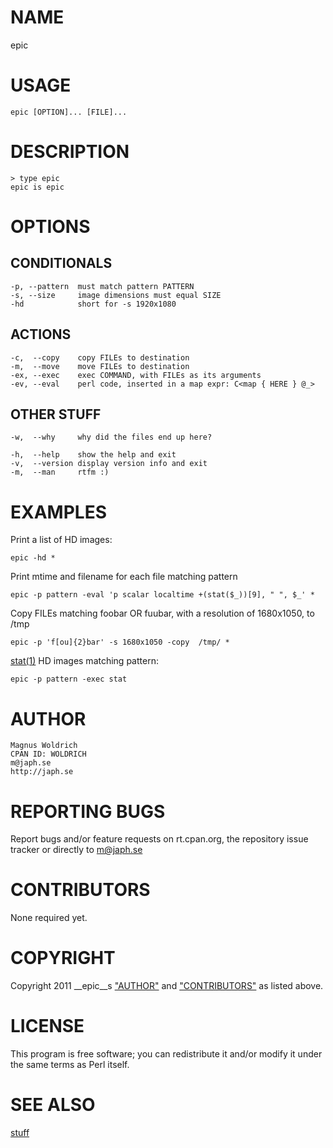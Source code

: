 # NAME

epic

# USAGE

    epic [OPTION]... [FILE]...

# DESCRIPTION

    > type epic
    epic is epic

# OPTIONS

## CONDITIONALS

    -p, --pattern  must match pattern PATTERN
    -s, --size     image dimensions must equal SIZE
    -hd            short for -s 1920x1080

## ACTIONS

    -c,  --copy    copy FILEs to destination
    -m,  --move    move FILEs to destination
    -ex, --exec    exec COMMAND, with FILEs as its arguments
    -ev, --eval    perl code, inserted in a map expr: C<map { HERE } @_>

## OTHER STUFF

    -w,  --why     why did the files end up here?

    -h,  --help    show the help and exit
    -v,  --version display version info and exit
    -m,  --man     rtfm :)

# EXAMPLES

Print a list of HD images:

    epic -hd *

Print mtime and filename for each file matching pattern

    epic -p pattern -eval 'p scalar localtime +(stat($_))[9], " ", $_' *

Copy FILEs matching foobar OR fuubar, with a resolution of 1680x1050, to /tmp

    epic -p 'f[ou]{2}bar' -s 1680x1050 -copy  /tmp/ *

[stat(1)](http://man.he.net/man1/stat) HD images matching pattern:

    epic -p pattern -exec stat

# AUTHOR

    Magnus Woldrich
    CPAN ID: WOLDRICH
    m@japh.se
    http://japh.se

# REPORTING BUGS

Report bugs and/or feature requests on rt.cpan.org, the repository issue tracker
or directly to [m@japh.se](http://search.cpan.org/perldoc?m@japh.se)

# CONTRIBUTORS

None required yet.

# COPYRIGHT

Copyright 2011 __epic__s ["AUTHOR"](#AUTHOR) and ["CONTRIBUTORS"](#CONTRIBUTORS) as listed above.

# LICENSE

This program is free software; you can redistribute it and/or modify
it under the same terms as Perl itself.

# SEE ALSO

[stuff](http://github.com/trapd00r)